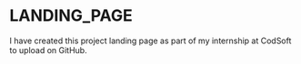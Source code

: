 # LANDING_PAGE
I have created this project landing page as part of my internship at CodSoft to upload on GitHub.
